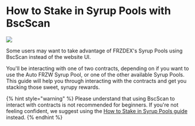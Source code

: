 # How to Stake in Syrup Pools with BscScan

![](../../.gitbook/assets/docs-masthead-2-%20%282%29.png)

Some users may want to take advantage of FRZDEX's Syrup Pools using BscScan instead of the website UI.

You'll be interacting with one of two contracts, depending on if you want to use the Auto FRZW Syrup Pool, or one of the other available Syrup Pools. This guide will help you through interacting with the contracts and get you stacking those sweet, syrupy rewards.

{% hint style="warning" %}
Please understand that using BscScan to interact with contracts is not recommended for beginners. If you're not feeling confident, we suggest using the [How to Stake in Syrup Pools guide](https://docs.FRZDEX.finance/products/syrup-pool/syrup-pool-guide) instead.
{% endhint %}




